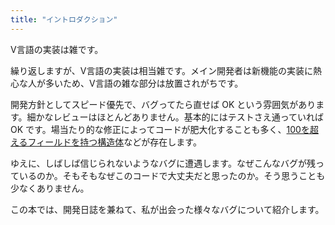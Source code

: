 ```yaml
---
title: "イントロダクション"
---
```


V言語の実装は雑です。

繰り返しますが、V言語の実装は相当雑です。メイン開発者は新機能の実装に熱心な人が多いため、V言語の雑な部分は放置されがちです。

開発方針としてスピード優先で、バグってたら直せば OK という雰囲気があります。細かなレビューはほとんどありません。基本的にはテストさえ通っていれば OK です。場当たり的な修正によってコードが肥大化することも多く、[100を超えるフィールドを持つ構造体](https://github.com/vlang/v/blob/82650ee813f8910601e5ddb28ffcc748a955e781/vlib/v/gen/c/cgen.v#L32-L156)などが存在します。

ゆえに、しばしば信じられないようなバグに遭遇します。なぜこんなバグが残っているのか。そもそもなぜこのコードで大丈夫だと思ったのか。そう思うことも少なくありません。

この本では、開発日誌を兼ねて、私が出会った様々なバグについて紹介します。

